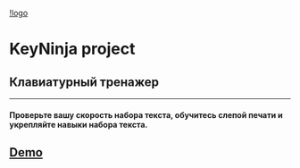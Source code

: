 [!logo](https://github.com/FunnyLovsky/key-ninja-project/blob/master/src/assets/logo.jpg)

# **KeyNinja project**

## Клавиатурный тренажер

---

#### Проверьте вашу скорость набора текста, обучитесь слепой печати и укрепляйте навыки набора текста.

## [Demo](https://key-ninja.netlify.app 'Key-ninja')
